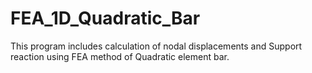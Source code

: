 # FEA_1D_Quadratic_Bar

This program includes calculation of nodal displacements and Support reaction using FEA method of Quadratic element bar.  

